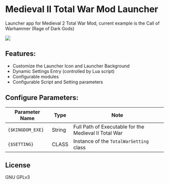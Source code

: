 # Medieval II Total War Mod Launcher
Launcher app for Medieval 2 Total War Mod, current example is the Call of Warhammer (Rage of Dark Gods)  

![](https://media.moddb.com/cache/images/downloads/1/233/232052/thumb_620x2000/2022-05-11_16-31-55-70.png)  

## Features:
* Customize the Launcher Icon and Launcher Background  
* Dynamic Settings Entry (controlled by Lua script)  
* Configurable modules  
* Configurable Script and Setting parameters  

## Configure Parameters:
| Parameter Name| Type |Note|
|---------------|------|----|
|`{$KINGDOM_EXE}`| String|Full Path of Executable for the Medieval II Total War|
|`{$SETTING}`    | CLASS |Instance of the `TotalWarSetting` class              |  

## License  
GNU GPLv3  
